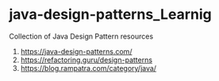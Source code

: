 # java-design-patterns_Learnig
Collection of Java Design Pattern resources

  1. https://java-design-patterns.com/
  2. https://refactoring.guru/design-patterns
  3. https://blog.rampatra.com/category/java/
